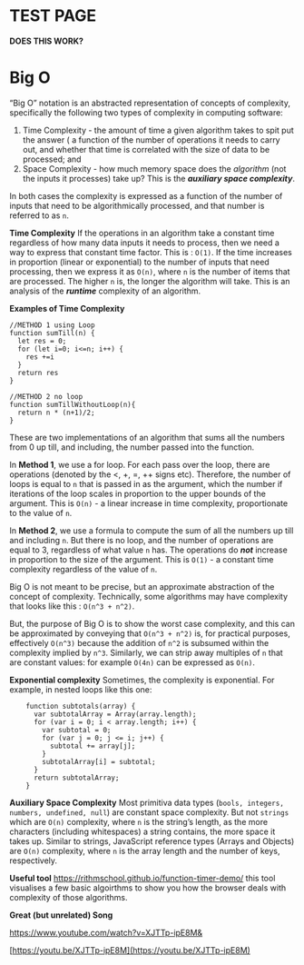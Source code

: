 # TEST PAGE

__DOES THIS WORK?__




# Big O
“Big O” notation is an abstracted representation of concepts of complexity, specifically the following two types of complexity in computing software:

1. Time Complexity - the amount of time a given algorithm takes to spit put the answer ( a function of the number of operations it needs to carry out, and whether that time is correlated with the size of data to be processed; and
2. Space Complexity - how much memory space does the *algorithm* (not the inputs it processes) take up?   This is the ***auxiliary space complexity***.

In both cases the complexity is expressed as a function of the number of inputs that need to be algorithmically processed, and that number is referred to as `n`.

**Time Complexity**
If the operations in an algorithm take a constant time regardless of how many data inputs it needs to process, then we need a way to express that constant time factor. This is : `O(1)`.
If the time increases in proportion (linear or exponential) to the number of inputs that need processing,  then we express it as `O(n)`, where `n` is the number of items that are processed.  The higher `n` is, the longer the algorithm will take.  This is an analysis of the ***runtime*** complexity of an algorithm.

**Examples of Time Complexity**

    
    //METHOD 1 using Loop
    function sumTill(n) {
      let res = 0;
      for (let i=0; i<=n; i++) {
        res +=i
      }
      return res
    }
    
    //METHOD 2 no loop
    function sumTillWithoutLoop(n){
      return n * (n+1)/2;
    }
    

These are two implementations of an algorithm that sums all the numbers from 0 up till, and including, the number passed into the function.

In **Method 1**, we use a for loop.   For each pass over the loop, there are operations (denoted by the <, +, =, ++ signs etc). Therefore, the number of loops is equal to `n` that is passed in as the argument, which the number if iterations of the loop scales in proportion to the upper bounds of the argument.   This is `O(n)` - a linear increase in time complexity, proportionate to the value of `n`.

In **Method 2**, we use a formula to compute the sum of all the numbers up till and including `n`.  But there is no loop, and the number of operations are equal to 3, regardless of what value `n` has.  The operations do ***not*** increase in proportion to the size of the argument.  This is `O(1)` - a constant time complexity regardless of the value of `n`.

Big O is not meant to be precise, but an approximate abstraction of the concept of complexity. Technically, some algorithms may have complexity that looks like this :  `O(n^3 + n^2)`.

But, the purpose of Big O is to show the worst case complexity, and this can be approximated by conveying that  `O(n^3 + n^2)` is, for practical purposes, effectively  `O(n^3)` because the addition of `n^2`  is subsumed within the complexity implied by `n^3`.  Similarly, we can strip away multiples of `n` that are constant values:  for example `O(4n)` can be expressed as `O(n)`.

**Exponential complexity**
Sometimes, the complexity is exponential.  For example, in nested loops like this one:

        function subtotals(array) {
          var subtotalArray = Array(array.length);
          for (var i = 0; i < array.length; i++) {
            var subtotal = 0;
            for (var j = 0; j <= i; j++) {
              subtotal += array[j];
            }
            subtotalArray[i] = subtotal;
          }
          return subtotalArray;
        }


**Auxiliary Space Complexity**
Most primitiva data types (`bools, integers, numbers, undefined, null`) are constant space complexity.  But not `strings` which are `O(n)` complexity, where `n` is the string’s length, as the more characters (including whitespaces) a string contains, the more space it takes up. Similar to strings, JavaScript reference types (Arrays and Objects) are `O(n)` complexity, where `n` is the array length and the number of keys, respectively.


**Useful tool**
https://rithmschool.github.io/function-timer-demo/
this tool visualises a few basic algoirthms to show you how the browser deals with complexity of those algorithms.


**Great (but unrelated) Song**

https://www.youtube.com/watch?v=XJTTp-ipE8M&


[https://youtu.be/XJTTp-ipE8M](https://youtu.be/XJTTp-ipE8M)



